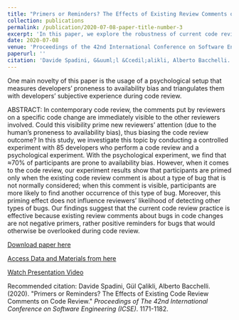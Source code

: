 ```yaml
---
title: "Primers or Reminders? The Effects of Existing Review Comments on Code Review"
collection: publications
permalink: /publication/2020-07-08-paper-title-number-3
excerpt: 'In this paper, we explore the robustness of current code review settings in the presence of the availability bias of developers.'
date: 2020-07-08
venue: 'Proceedings of the 42nd International Conference on Software Engineering (ICSE)'
paperurl: ''
citation: 'Davide Spadini, G&uuml;l &Ccedil;alikli, Alberto Bacchelli. (2020). &quot;Primers or Reminders? The Effects of Existing Code Review Comments on Code Review.&quot; <i>Proceedings of the 42nd International Conference on Software Engineering (ICSE)</i>. 1171-1182.'
---
```

One main novelty of this paper is the usage of a psychological setup that measures developers’ proneness to availability bias and triangulates them with developers’ subjective experience during code review.

ABSTRACT:
In contemporary code review, the comments put by reviewers on a specific code change are immediately visible to the other reviewers involved. Could this visibility prime new reviewers’ attention (due to the human’s proneness to availability bias), thus biasing the code review outcome? In this study, we investigate this topic by conducting a controlled experiment with 85 developers who perform a code review and a psychological experiment. With the psychological experiment, we find that ≈70% of participants are prone to availability bias. However, when it comes to the code review, our experiment results show that participants are primed only when the existing code review comment is about a type of bug that is not normally considered; when this comment is visible, participants are more likely to find another occurrence of this type of bug. Moreover, this priming effect does not influence reviewers’ likelihood of detecting other types of bugs. Our findings suggest that the current code review practice is effective because existing review comments about bugs in code changes are not negative primers, rather positive reminders for bugs that would otherwise be overlooked during code review. 

[Download paper here](http://gulcalikli.github.io/files/priming.pdf)

[Access Data and Materials from here](https://doi.org/10.5281/zenodo.3653856)

[Watch Presentation Video](https://www.youtube.com/watch?v=5HGAZz7N9Uk)

Recommended citation: Davide Spadini, G&uuml;l &Ccedil;alikli, Alberto Bacchelli. (2020). "Primers or Reminders? The Effects of Existing Code Review Comments on Code Review." <i>Proceedings of The 42nd International Conference on Software Engineering (ICSE)</i>. 1171-1182.
